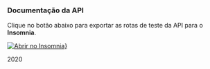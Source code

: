 ### Documentação da API

Clique no botão abaixo para exportar as rotas de teste da API para o **Insomnia**.

[![Abrir no Insomnia}](https://insomnia.rest/images/run.svg)](https://insomnia.rest/run/?label=Minha%20Carteira&uri=https%3A%2F%2Fraw.githubusercontent.com%2Frodrigorgtic%2Fminha-carteira-backend%2Fmaster%2Frotas_testadas_api.json)


2020
